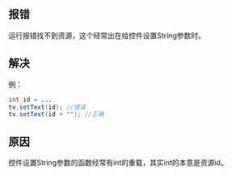 ## 报错

运行报错找不到资源，这个经常出在给控件设置String参数时。

## 解决

例：
```java
int id = ...
tv.setText(id); //错误
tv.setText(id + ""); //正确
```

## 原因

控件设置String参数的函数经常有int的重载，其实int的本意是资源id。
